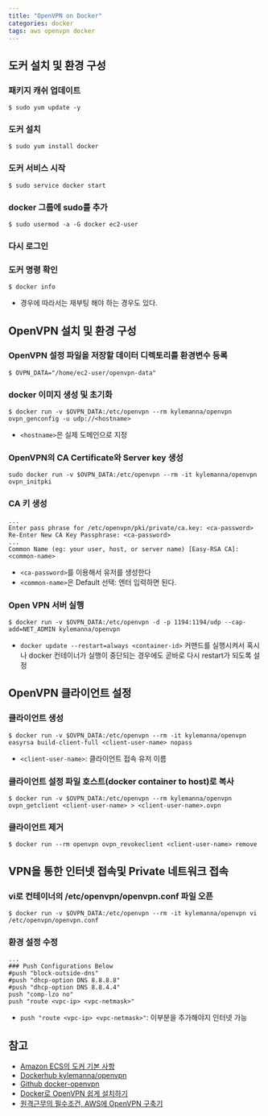 ```yaml
---
title: "OpenVPN on Docker"
categories: docker
tags: aws openvpn docker
---
```


## 도커 설치 및 환경 구성
### 패키지 캐쉬 업데이트
```
$ sudo yum update -y
```

### 도커 설치
```
$ sudo yum install docker
```

### 도커 서비스 시작
```
$ sudo service docker start
```

### docker 그룹에 sudo를 추가
```
$ sudo usermod -a -G docker ec2-user
```

### 다시 로그인

### 도커 명령 확인
```
$ docker info
```
- 경우에 따라서는 재부팅 해야 하는 경우도 있다.

## OpenVPN 설치 및 환경 구성
### OpenVPN 설정 파일을 저장할 데이터 디렉토리를 환경변수 등록
```
$ OVPN_DATA="/home/ec2-user/openvpn-data"
```

### docker 이미지 생성 및 초기화
```
$ docker run -v $OVPN_DATA:/etc/openvpn --rm kylemanna/openvpn ovpn_genconfig -u udp://<hostname>
```
- `<hostname>`은 실제 도메인으로 지정

### OpenVPN의 CA Certificate와 Server key 생성
```
sudo docker run -v $OVPN_DATA:/etc/openvpn --rm -it kylemanna/openvpn ovpn_initpki
```

### CA 키 생성
```
...
Enter pass phrase for /etc/openvpn/pki/private/ca.key: <ca-password>
Re-Enter New CA Key Passphrase: <ca-password>
...
Common Name (eg: your user, host, or server name) [Easy-RSA CA]: <common-name>
```
- `<ca-password>`를 이용해서 유저를 생성한다
- `<common-name>`은 Default 선택: 엔터 입력하면 된다.

### Open VPN 서버 실행
```
$ docker run -v $OVPN_DATA:/etc/openvpn -d -p 1194:1194/udp --cap-add=NET_ADMIN kylemanna/openvpn
```
- `docker update --restart=always <container-id>` 커맨드를 실행시켜서 혹시나 docker 컨테이너가 실행이 중단되는 경우에도 곧바로 다시 restart가 되도록 설정

## OpenVPN 클라이언트 설정
### 클라이언트 생성
```
$ docker run -v $OVPN_DATA:/etc/openvpn --rm -it kylemanna/openvpn easyrsa build-client-full <client-user-name> nopass
```
- `<client-user-name>`: 클라이언트 접속 유저 이름

### 클라이언트 설정 파일 호스트(docker container to host)로 복사
```
$ docker run -v $OVPN_DATA:/etc/openvpn --rm kylemanna/openvpn ovpn_getclient <client-user-name> > <client-user-name>.ovpn
```

### 클라이언트 제거
```
$ docker run --rm openvpn ovpn_revokeclient <client-user-name> remove
```

## VPN을 통한 인터넷 접속및 Private 네트워크 접속
### vi로 컨테이너의 /etc/openvpn/openvpn.conf 파일 오픈
```
$ docker run -v $OVPN_DATA:/etc/openvpn --rm -it kylemanna/openvpn vi /etc/openvpn/openvpn.conf
```

### 환경 설정 수정
```
...
### Push Configurations Below
#push "block-outside-dns"
#push "dhcp-option DNS 8.8.8.8"
#push "dhcp-option DNS 8.8.4.4"
push "comp-lzo no"
push "route <vpc-ip> <vpc-netmask>"
```
- `push "route <vpc-ip> <vpc-netmask>"`: 이부분을 추가해야지 인터넷 가능

## 참고
- [Amazon ECS의 도커 기본 사항](https://docs.aws.amazon.com/ko_kr/AmazonECS/latest/developerguide/docker-basics.html)
- [Dockerhub kylemanna/openvpn](https://hub.docker.com/r/kylemanna/openvpn/)
- [Github docker-openvpn](https://github.com/kylemanna/docker-openvpn)
- [Docker로 OpenVPN 쉽게 설치하기](https://rampart81.github.io/post/openvpn_aws/)
- [원격근무의 필수조건, AWS에 OpenVPN 구축기](https://elegantcoder.com/aws-openvpn-begins/)
